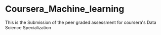 # Coursera_Machine_learning
This is the Submission of the peer graded assessment for coursera's Data Science Specialization 
